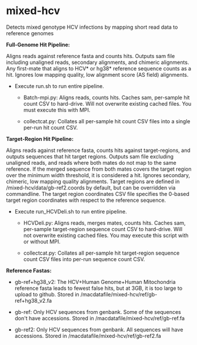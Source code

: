 # mixed-hcv
Detects mixed genotype HCV infections by mapping short read data to reference genomes

**Full-Genome Hit Pipeline:**

Aligns reads against reference fasta and counts hits.  Outputs sam file including unaligned reads, secondary alignments, and chimeric alignments.  Any first-mate that aligns to HCV\* or hg38\* reference sequence counts as a hit.  Ignores low mapping quality, low alignment score (AS field) alignments.

  

- Execute run.sh to run entire pipeline.

  - Batch-mpi.py:  Aligns reads, counts hits.  Caches sam, per-sample hit count CSV to hard-drive.  Will not overwrite existing cached files.  You must execute this with MPI.
  
  - collectcat.py:  Collates all per-sample hit count CSV files into a single per-run hit count CSV.


**Target-Region Hit Pipeline:**

Aligns reads against reference fasta, counts hits against target-regions, and outputs sequences that hit target regions.  Outputs sam file excluding unaligned reads, and reads where both mates do not map to the same reference.  If the merged sequence from both mates covers the target region over the minimum width threshold, it is considered a hit.  Ignores secondary, chimeric, low mapping quality alignments.  Target regions are defined in /mixed-hcv/data/gb-ref2.coords by default, but can be overridden via commandline.  The target region coordinates CSV file specifies the 0-based target region coordinates with respect to the reference sequence.

- Execute run_HCVDeli.sh to run entire pipeline.

  - HCVDeli.py:  Aligns reads, merges mates, counts hits.  Caches sam, per-sample target-region sequence count CSV to hard-drive.  Will not overwrite existing cached files. You may execute this script with or without MPI.
  
  - collectcat.py:  Collates all per-sample hit target-region sequence count CSV files into per-run sequence count CSV.
  


**Reference Fastas:**

- gb-ref+hg38_v2: The HCV+Human Genome+Human Mitochondria reference fasta leads to fewest false hits, but at 3GB, it is too large to upload to github.  Stored in /macdatafile/mixed-hcv/ref/gb-ref+hg38_v2.fa

- gb-ref: Only HCV sequences from genbank.  Some of the sequences don't have accessions.  Stored in /macdatafile/mixed-hcv/ref/gb-ref.fa

- gb-ref2:  Only HCV sequences from genbank.  All sequences will have accessions.  Stored in /macdatafile/mixed-hcv/ref/gb-ref2.fa

  
